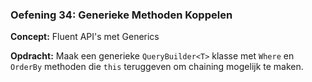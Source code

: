### Oefening 34: Generieke Methoden Koppelen
**Concept:** Fluent API's met Generics

**Opdracht:** Maak een generieke `QueryBuilder<T>` klasse met `Where` en `OrderBy` methoden die `this` teruggeven om chaining mogelijk te maken.